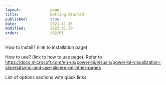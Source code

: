```yaml
---
layout:             page
title:              Getting Started
published:          true
date:               2021-11-15
modified:           2022-01-30
order:              /02/01
---
```

<todo assign="daniele">How to install? (link to installation page)</todo>

<todo assign="daniele">How to use? (link to how to use page). Refer to <https://docs.microsoft.com/en-us/power-bi/visuals/power-bi-visualization-slicers#sync-and-use-slicers-on-other-pages></todo>

<todo assign="daniele">List of options sections with quick links</todo>
